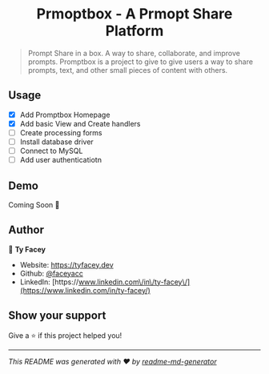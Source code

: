 <h1 align="center">Prmoptbox - A Prmopt Share Platform</h1>
<p>
</p>

> Prompt Share in a box. A way to share, collaborate, and improve prompts. Promptbox is a project to give  to give users a way to share prompts,  text, and other small pieces of content with others.

## Usage
- [x] Add Promptbox Homepage
- [x] Add basic View and Create handlers 
- [ ] Create processing forms
- [ ] Install database driver
- [ ] Connect to MySQL
- [ ] Add user authenticatiotn
## Demo

Coming Soon 👀

## Author

👤 **Ty Facey**

* Website: https://tyfacey.dev
* Github: [@faceyacc](https://github.com/faceyacc)
* LinkedIn: [https:\/\/www.linkedin.com\/in\/ty-facey\/](https://www.linkedin.com/in/ty-facey/)

## Show your support

Give a ⭐️ if this project helped you!

***
_This README was generated with ❤️ by [readme-md-generator](https://github.com/kefranabg/readme-md-generator)_
